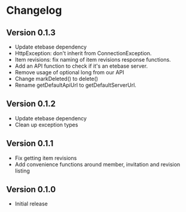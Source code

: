 # Changelog

## Version 0.1.3
* Update etebase dependency
* HttpException: don't inherit from ConnectionException.
* Item revisions: fix naming of item revisions response functions.
* Add an API function to check if it's an etebase server.
* Remove usage of optional long from our API
* Change markDeleted() to delete()
* Rename getDefaultApiUrl to getDefaultServerUrl.

## Version 0.1.2
* Update etebase dependency
* Clean up exception types

## Version 0.1.1
* Fix getting item revisions
* Add convenience functions around member, invitation and revision listing

## Version 0.1.0
* Initial release
